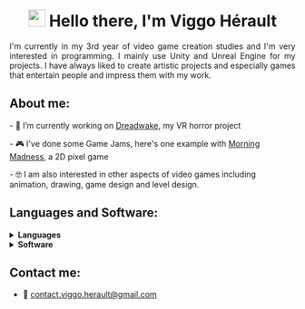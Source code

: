 <h1 align="center">
<img src="https://media.giphy.com/media/hvRJCLFzcasrR4ia7z/giphy.gif" width="30px"> Hello there, I'm Viggo Hérault
</h1>

<p align="justify">
I'm currently in my 3rd year of video game creation studies and I'm very interested in programming. I mainly use Unity and Unreal Engine for my projects. I have always liked to create artistic projects and especially games that entertain people and impress them with my work.
</p>

<h2 align="left">
About me:
</h2>

<p align="left">
- 👀 I’m currently working on <a href="https://viggoherault.itch.io/dreadwake/">Dreadwake</a>, my VR horror project
</p> 
<p align="left">
- 🎮 I've done some Game Jams, here's one example with <a href="https://vigg0.itch.io/morning-madness/">Morning Madness</a>, a 2D pixel game 
</p>
<p align="left">
- 🤓 I am also interested in other aspects of video games including animation, drawing, game design and level design.
</p>

<h2 align="left">
Languages and Software:
</h2>

<details>
<summary><b>Languages</b></summary>
<br>
<img src="https://upload.wikimedia.org/wikipedia/commons/b/bd/Logo_C_sharp.svg" width="60px" alt="C# Logo"/><br>
<img src="https://upload.wikimedia.org/wikipedia/commons/1/18/ISO_C%2B%2B_Logo.svg" width="60px" alt="C++ Logo"/><br>
<img src="https://upload.wikimedia.org/wikipedia/commons/c/c3/Python-logo-notext.svg" width="60px" alt="Python Logo"/><br>
</details>

<details>
<summary><b>Software</b></summary>
<br>
<img src="https://upload.wikimedia.org/wikipedia/commons/a/a3/Unity_Logo.png" width="120px" alt="Unity Logo"/><br>
<img src="https://cdn2.unrealengine.com/ue-logotype-2023-vertical-white-1686x2048-bbfded26daa7.png" width="60px" alt="Unreal Logo"/><br>
</details>

<h2 align="left">
Contact me:
</h2>


- 📧 [contact.viggo.herault@gmail.com](mailto:contact.viggo.herault@gmail.com)
